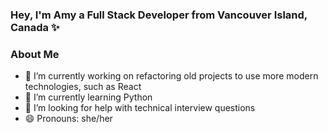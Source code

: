 ### Hey, I'm Amy a Full Stack Developer from Vancouver Island, Canada ✨


### About Me
- 🔭 I’m currently working on refactoring old projects to use more modern technologies, such as React
- 🌱 I’m currently learning Python
- 🤔 I’m looking for help with technical interview questions
- 😄 Pronouns: she/her
